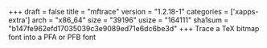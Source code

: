 +++
draft = false
title = "mftrace"
version = "1.2.18-1"
categories = ['xapps-extra']
arch = "x86_64"
size = "39196"
usize = "164111"
sha1sum = "b147fe962efd17035039c3e9089ed71e6dc6be3d"
+++
Trace a TeX bitmap font into a PFA or PFB font